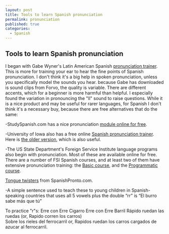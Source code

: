 ```yaml
---
layout: post
title: Tools to learn Spanish pronunciation
permalink: pronunciation
published: true
categories: 
  - Spanish
---
```


## Tools to learn Spanish pronunciation
I began with Gabe Wyner's Latin American Spanish [pronunciation trainer](https://fluent-forever.com/pronunciation-trainers/#.Vg8EQMtJaa0). This is more for training your ear to hear the fine points of Spanish pronunciation. I don't think it's a big help in spoken pronunciation, unless you specifically model the sounds you hear. because Gabe has downloaded is sound clips from Forvo, the quality is variable. There are different accents, which for a beginner is more harmful than helpful. I especially found the variation in pronouncing the "ll" sound to raise questions. While it is a nice product and may be useful for rarer languages, for Spanish I don't think it's a necessary buy, because there are free alternatives that do the same:

-StudySpanish.com has a nice pronunciation [module online for free](http://www.studyspanish.com/pronunciation/).

-University of Iowa also has a free online [Spanish pronunciation trainer](http://soundsofspeech.uiowa.edu/spanish/spanish.html). Here is [the older version](http://dialects.its.uiowa.edu/#), which is also useful.

-The US State Department's Foreign Service Institute language programs also begin with pronunciation. Most of these are available online for free. There are a number of FSI Spanish courses, and at least two of them have extensive pronunciation training: the [Basic course](http://fsi-languages.yojik.eu/languages/spanish-basic.html), and the [Programmatic course](http://fsi-languages.yojik.eu/languages/spanish-programmatic.html).

[Tongue twisters](http://www.spanishpronto.com/spanishpronto/SPBS-2011-000-002.html) from SpanishPronto.com.

-A simple sentence used to teach these to young children in Spanish-speaking countries that uses all 5 vowels plus the double “rr” is “El burro sabe más que tú”

To practice "r"s:
Erre con Erre Cigarro
Erre con Erre Barril
Rápido ruedan las ruedas (or, Rapido corren los carros)  
Sobre los rieles del ferrocarril
or, Rapidos ruedan los carros cargados de azucar al ferrocarril.
